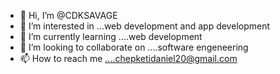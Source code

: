 - 👋 Hi, I’m @CDKSAVAGE
- 👀 I’m interested in ...web development and app development
- 🌱 I’m currently learning ....web development
- 💞️ I’m looking to collaborate on ....software engeneering
- 📫 How to reach me ....chepketidaniel20@gmail.com

<!---
CDKSAVAGE/CDKSAVAGE is a ✨ special ✨ repository because its `README.md` (this file) appears on your GitHub profile.
You can click the Preview link to take a look at your changes.
--->
